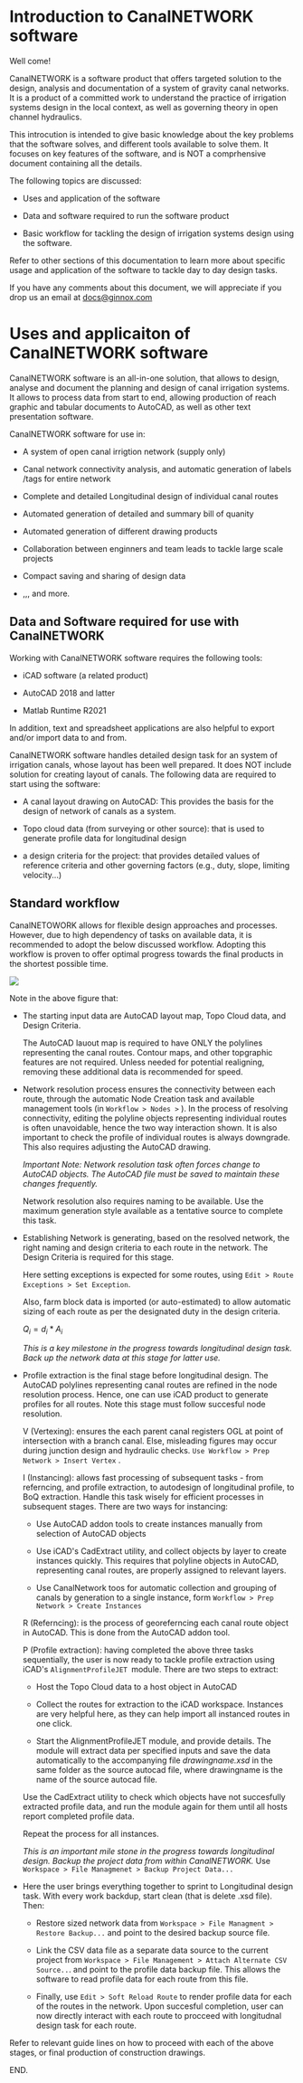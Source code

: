 # Introduction to CanalNETWORK software

Well come!

CanalNETWORK is a software product that offers targeted solution to the design, analysis and documentation of a system of gravity canal networks. It is a product of a committed work to understand the practice of irrigation systems design in the local context, as well as governing theory in open channel hydraulics. 

This introcution is intended to give basic knowledge about the key problems that the software solves, and different tools available to solve them. It focuses on key features of the software, and is NOT a comprhensive document containing all the details. 

The following topics are discussed:

- Uses and application of the software

- Data and software required to run the software product

- Basic workflow for tackling the design of irrigation systems design using the software.

Refer to other sections of this documentation to learn more about specific usage and application of the software to tackle day to day design tasks.

If you have any comments about this document, we will appreciate if you drop us an email at docs@ginnox.com

# Uses and applicaiton of CanalNETWORK software

CanalNETWORK software is an all-in-one solution, that allows to design, analyse and document the planning and design of canal irrigation systems. It allows to process data from start to end, allowing production of reach graphic and tabular documents to AutoCAD, as well as other text presentation software.

CanalNETWORK software for use in:

* A system of open canal irrigtion network (supply only)

* Canal network connectivity analysis, and automatic generation of labels /tags for entire network

* Complete and detailed Longitudinal design of individual canal routes

* Automated generation of detailed and summary bill of quanity

* Automated generation of different drawing products

* Collaboration between enginners and team leads to tackle large scale projects

* Compact saving and sharing of design data

* ,,, and more.

## Data and Software required for use with CanalNETWORK

Working with CanalNETWORK software requires the following tools:

* iCAD software (a related product)

* AutoCAD 2018 and latter

* Matlab Runtime R2021

In addition, text and spreadsheet applications are also helpful to export and/or import data to and from.

CanalNETWORK software handles detailed design task for an system of irrigation canals, whose layout has been well prepared. It does NOT include solution for creating layout of canals. The following data are required to start using the software:

* A canal layout drawing on AutoCAD: This provides the basis for the design of network of canals as a system.

* Topo cloud data (from surveying or other source): that is used to generate profile data for longitudinal design

* a design criteria for the project: that provides detailed values of reference criteria and other governing factors (e.g., duty, slope, limiting velocity...)

## Standard workflow

CanalNETOWORK allows for flexible design approaches and processes. However, due to high dependency of tasks on available data, it is recommended to adopt the below discussed workflow. Adopting this workflow is proven to offer optimal progress towards the final products in the shortest possible time.

![](Images%20for%20Guide/Workflow1.png)

Note in the above figure that:

- The starting input data are AutoCAD layout map, Topo Cloud data, and Design Criteria.
  
  The AutoCAD lauout map is required to have ONLY the polylines representing the canal routes. Contour maps, and other topgraphic features are not required. Unless needed for potential realigning, removing these additional data is recommended for speed.

- Network resolution process ensures the connectivity between each route, through the automatic Node Creation task and available management tools (in `Workflow > Nodes >` ). In the process of resolving connectivity, editing the polyline objects representing individual routes is often unavoidable, hence the two way interaction shown. It is also important to check the profile of individual routes is always downgrade. This also requires adjusting the AutoCAD drawing.
  
  *Important Note: Network resolution task often forces change to AutoCAD objects. The AutoCAD file must be saved to maintain these changes frequently.*

  Network resolution also requires naming to be available. Use the maximum generation style available as a tentative source to complete this task.

- Establishing Network is generating, based on the resolved network, the right naming and design criteria to each route in the network. The Design Criteria is required for this stage. 
  
  Here setting exceptions is expected for some routes, using `Edit > Route Exceptions > Set Exception`. 
  
  Also, farm block data is imported (or auto-estimated) to allow automatic sizing of each route as per the designated duty in the design criteria.
  
  $Q_i= d_i*A_i$
  
  *This is a key milestone in the progress towards longitudinal design task. Back up the network data at this stage for latter use.*

- Profile extraction is the final stage before longitudinal design. The AutoCAD polylines representing canal routes are refined in the node resolution process. Hence, one can use iCAD product to generate profiles for all routes. Note this stage must follow succesful node resolution.
  
  V (Vertexing): ensures the each parent canal registers OGL at point of intersection with a branch canal. Else, misleading figures may occur during junction design and hydraulic checks. `Use Workflow > Prep Network > Insert Vertex` . 
  
  I (Instancing): allows fast processing of subsequent tasks - from referncing, and profile extraction, to autodesign of longitudinal profile, to BoQ extraction. Handle this task wisely for efficient processes in subsequent stages. There are two ways for instancing:
  
  - Use AutoCAD addon tools to create instances manually from selection of AutoCAD objects
  
  - Use iCAD's CadExtract utility, and collect objects by layer to create instances quickly. This requires that polyline objects in AutoCAD, representing canal routes, are properly assigned to relevant layers.
  
  - Use CanalNetwork toos for automatic collection and grouping of canals by generation to a single instance, form  `Workflow > Prep Network > Create Instances`
  
  R (Referncing): is the process of georeferncing each canal route object in AutoCAD. This is done from the AutoCAD addon tool.
  
  P (Profile extraction): having completed the above three tasks sequentially, the user is now ready to tackle profile extraction using iCAD's `AlignmentProfileJET `module. There are two steps to extract:
  
  - Host the Topo Cloud data to a host object in AutoCAD
  
  - Collect the routes for extraction to the iCAD workspace. Instances are very helpful here, as they can help import all instanced routes in one click.
  
  - Start the AlignmentProfileJET module, and provide details. The module will extract data per specified inputs and save the data automatically to the accompanying file *drawingname.xsd*  in the same folder as the source autocad file, where drawingname is the name of the source autocad file.
  
  Use the CadExtract utility to check which objects have not succesfully extracted profile data, and run the module again for them until all hosts report completed profile data.
  
  Repeat the process for all instances. 
  
  *This is an important mile stone in the progress towards longitudinal design. Backup the project data from within CanalNETWORK.* Use `Workspace > File Managmenet > Backup Project Data...`

- Here the user brings everything together to sprint to Longitudinal design task. With every work backdup, start clean (that is delete .xsd file). Then:
  
  - Restore sized network data from `Workspace > File Managment > Restore Backup...` and point to the desired backup source file.
  
  - Link the CSV data file as a separate data source to the current project from `Workspace > File Management > Attach Alternate CSV Source..`. and point to the profile data backup file. This allows the software to read profile data for each route from this file.
  
  - Finally, use `Edit > Soft Reload Route` to render profile data for each of the routes in the network. Upon succesful completion, user can now directly interact with each route to procceed with longitudnal design task for each route.
    
    

Refer to relevant guide lines on how to proceed with each of the above stages, or final production of construction drawings.

END.

